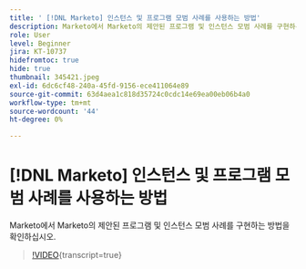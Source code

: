 ```yaml
---
title: ' [!DNL Marketo] 인스턴스 및 프로그램 모범 사례를 사용하는 방법'
description: Marketo에서 Marketo의 제안된 프로그램 및 인스턴스 모범 사례를 구현하는 방법을 확인하십시오.
role: User
level: Beginner
jira: KT-10737
hidefromtoc: true
hide: true
thumbnail: 345421.jpeg
exl-id: 6dc6cf48-240a-45fd-9156-ece411064e89
source-git-commit: 63d4aea1c818d35724c0cdc14e69ea00eb06b4a0
workflow-type: tm+mt
source-wordcount: '44'
ht-degree: 0%

---
```


# [!DNL Marketo] 인스턴스 및 프로그램 모범 사례를 사용하는 방법

Marketo에서 Marketo의 제안된 프로그램 및 인스턴스 모범 사례를 구현하는 방법을 확인하십시오.

>[!VIDEO](https://video.tv.adobe.com/v/3412261/?quality=12&learn=on&captions=kor){transcript=true}
